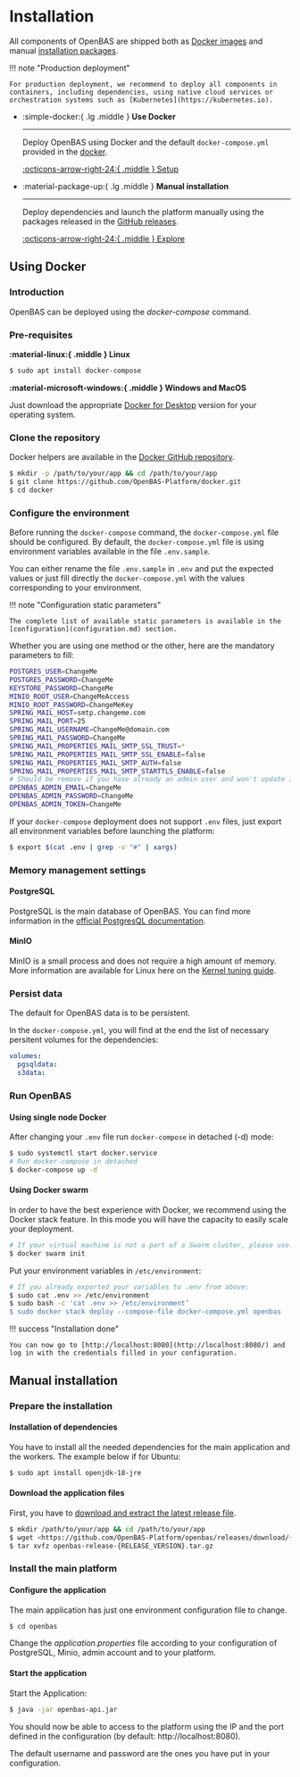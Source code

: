 # Installation

All components of OpenBAS are shipped both as [Docker images](https://hub.docker.com/u/openbashq) and manual [installation packages](https://github.com/OpenBAS-Platform/openbas/releases).

!!! note "Production deployment"

    For production deployment, we recommend to deploy all components in containers, including dependencies, using native cloud services or orchestration systems such as [Kubernetes](https://kubernetes.io).

<div class="grid cards" markdown>

-   :simple-docker:{ .lg .middle } __Use Docker__

    ---

    Deploy OpenBAS using Docker and the default `docker-compose.yml` provided
    in the [docker](https://github.com/OpenBAS-Platform/docker).

    [:octicons-arrow-right-24:{ .middle } Setup](#using-docker)

-   :material-package-up:{ .lg .middle } __Manual installation__

    ---

    Deploy dependencies and launch the platform manually using the packages
    released in the [GitHub releases](https://github.com/OpenBAS-Platform/openbas/releases).

    [:octicons-arrow-right-24:{ .middle } Explore](#manual-installation)
</div>

## Using Docker

### Introduction

OpenBAS can be deployed using the *docker-compose* command.

### Pre-requisites

**:material-linux:{ .middle } Linux**

```bash
$ sudo apt install docker-compose
```

**:material-microsoft-windows:{ .middle } Windows and MacOS**

Just download the appropriate [Docker for Desktop](https://www.docker.com/products/docker-desktop) version for your operating system.

### Clone the repository

Docker helpers are available in the [Docker GitHub repository](https://github.com/OpenBAS-Platform/docker).

```bash
$ mkdir -p /path/to/your/app && cd /path/to/your/app
$ git clone https://github.com/OpenBAS-Platform/docker.git
$ cd docker
```

### Configure the environment

Before running the `docker-compose` command, the `docker-compose.yml` file should be configured. By default, the `docker-compose.yml` file is using environment variables available in the file `.env.sample`.

You can either rename the file `.env.sample` in `.env` and put the expected values or just fill directly the `docker-compose.yml` with the values corresponding to your environment.

!!! note "Configuration static parameters"

    The complete list of available static parameters is available in the [configuration](configuration.md) section.

Whether you are using one method or the other, here are the mandatory parameters to fill:

```bash
POSTGRES_USER=ChangeMe
POSTGRES_PASSWORD=ChangeMe
KEYSTORE_PASSWORD=ChangeMe
MINIO_ROOT_USER=ChangeMeAccess
MINIO_ROOT_PASSWORD=ChangeMeKey
SPRING_MAIL_HOST=smtp.changeme.com
SPRING_MAIL_PORT=25
SPRING_MAIL_USERNAME=ChangeMe@domain.com
SPRING_MAIL_PASSWORD=ChangeMe
SPRING_MAIL_PROPERTIES_MAIL_SMTP_SSL_TRUST=*
SPRING_MAIL_PROPERTIES_MAIL_SMTP_SSL_ENABLE=false
SPRING_MAIL_PROPERTIES_MAIL_SMTP_AUTH=false
SPRING_MAIL_PROPERTIES_MAIL_SMTP_STARTTLS_ENABLE=false
# Should be remove if you have already an admin user and won't update it
OPENBAS_ADMIN_EMAIL=ChangeMe
OPENBAS_ADMIN_PASSWORD=ChangeMe
OPENBAS_ADMIN_TOKEN=ChangeMe
```

If your `docker-compose` deployment does not support `.env` files, just export all environment variables before launching the platform:

```bash
$ export $(cat .env | grep -v "#" | xargs)
```

### Memory management settings

#### PostgreSQL

PostgreSQL is the main database of OpenBAS. You can find more information in the [official PostgresQL documentation](https://hub.docker.com/_/postgres).

#### MinIO

MinIO is a small process and does not require a high amount of memory. More information are available for Linux here on the [Kernel tuning guide](https://github.com/minio/minio/tree/master/docs/deployment/kernel-tuning).

### Persist data

The default for OpenBAS data is to be persistent.

In the `docker-compose.yml`, you will find at the end the list of necessary persitent volumes for the dependencies:

```yaml
volumes:
  pgsqldata:
  s3data:
```

### Run OpenBAS

#### Using single node Docker

After changing your `.env` file run `docker-compose` in detached (-d) mode:

```bash
$ sudo systemctl start docker.service
# Run docker-compose in detached 
$ docker-compose up -d
```

#### Using Docker swarm

In order to have the best experience with Docker, we recommend using the Docker stack feature. In this mode you will have the capacity to easily scale your deployment.

```bash
# If your virtual machine is not a part of a Swarm cluster, please use:
$ docker swarm init
```

Put your environment variables in `/etc/environment`:

```bash
# If you already exported your variables to .env from above:
$ sudo cat .env >> /etc/environment
$ sudo bash -c 'cat .env >> /etc/environment’
$ sudo docker stack deploy --compose-file docker-compose.yml openbas
```

!!! success "Installation done"

    You can now go to [http://localhost:8080](http://localhost:8080/) and log in with the credentials filled in your configuration.

## Manual installation

### Prepare the installation

#### Installation of dependencies

You have to install all the needed dependencies for the main application and the workers. The example below if for Ubuntu:

```bash
$ sudo apt install openjdk-18-jre 
```

#### Download the application files

First, you have to [download and extract the latest release file](https://github.com/OpenBAS-Platform/openbas/releases).

```bash
$ mkdir /path/to/your/app && cd /path/to/your/app
$ wget <https://github.com/OpenBAS-Platform/openbas/releases/download/{RELEASE_VERSION}/openbas-release-{RELEASE_VERSION}.tar.gz>
$ tar xvfz openbas-release-{RELEASE_VERSION}.tar.gz
```

### Install the main platform

#### Configure the application

The main application has just one environment configuration file to change.

```bash
$ cd openbas
```

Change the *application.properties* file according to your configuration of PostgreSQL, Minio, admin account and to your platform.

#### Start the application

Start the Application:

```bash
$ java -jar openbas-api.jar
```

You should now be able to access to the platform using the IP and the port defined in the configuration (by default: http://localhost:8080).

The default username and password are the ones you have put in your configuration.

